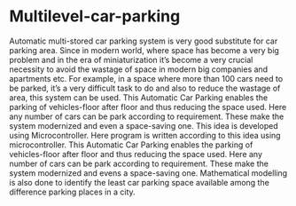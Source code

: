 # Multilevel-car-parking
Automatic multi-stored car parking system is very good substitute for car parking area. Since in modern world, where space has become a very big problem and in the era of miniaturization it’s become a very crucial necessity to avoid the wastage of space in modern big companies and apartments etc. For example, in a space where more than 100 cars need to be parked, it’s a very difficult task to do and also to reduce the wastage of area, this system can be used. This Automatic Car Parking enables the parking of vehicles-floor after floor and thus reducing the space used. Here any number of cars can be park according to requirement. These make the system modernized and even a space-saving one. This idea is developed using Microcontroller. Here program is written according to this idea using microcontroller. This Automatic Car Parking enables the parking of vehicles-floor after floor and thus reducing the space used. Here any number of cars can be park according to requirement. These make the system modernized and evens a space-saving one. Mathematical modelling is also done to identify the least car parking space available among the difference parking places in a city.
